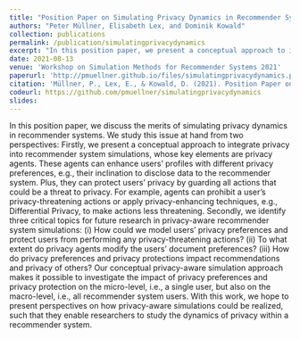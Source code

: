 ```yaml
---
title: "Position Paper on Simulating Privacy Dynamics in Recommender Systems"
authors: "Peter Müllner, Elisabeth Lex, and Dominik Kowald"
collection: publications
permalink: /publication/simulatingprivacydynamics
excerpt: "In this position paper, we present a conceptual approach to integrate privacy into recommender system simulations, whose key elements are privacy agents. Also, we identify three critical topics for future research in privacy-aware recommender system simulations: (i) How could we model users’ privacy preferences and protect users from performing any privacy-threatening actions? (ii) To what extent do privacy agents modify the users’ document preferences? (iii) How do privacy preferences and privacy protections impact recommendations and privacy of others?"
date: 2021-08-13
venue: 'Workshop on Simulation Methods for Recommender Systems 2021'
paperurl: 'http://pmuellner.github.io/files/simulatingprivacydynamics.pdf'
citation: 'Müllner, P., Lex, E., & Kowald, D. (2021). Position Paper on Simulating Privacy Dynamics in Recommender Systems. arXiv preprint arXiv:2109.06473.'
codeurl: https://github.com/pmuellner/simulatingprivacydynamics
slides:
---
```


In this position paper, we discuss the merits of simulating privacy dynamics in recommender systems. We study this issue at hand from two perspectives: Firstly, we present a conceptual approach to integrate privacy into recommender system simulations, whose key elements are privacy agents. These agents can enhance users’ profiles with different privacy preferences, e.g., their inclination to disclose data to the recommender system. Plus, they can protect users’ privacy by guarding all actions that could be a threat to privacy. For example, agents can prohibit a user’s privacy-threatening actions or apply privacy-enhancing techniques, e.g., Differential Privacy, to make actions less threatening. Secondly, we identify three critical topics for future research in privacy-aware recommender system simulations: (i) How could we model users’ privacy preferences and protect users from performing any privacy-threatening actions? (ii) To what extent do privacy agents modify the users’ document preferences? (iii) How do privacy preferences and privacy protections impact recommendations and privacy of others? Our conceptual privacy-aware simulation approach makes it possible to investigate the impact of privacy preferences and privacy protection on the micro-level, i.e., a single user, but also on the macro-level, i.e., all recommender system users. With this work, we hope to present perspectives on how privacy-aware simulations could be realized, such that they enable researchers to study the dynamics of privacy within a recommender system.
